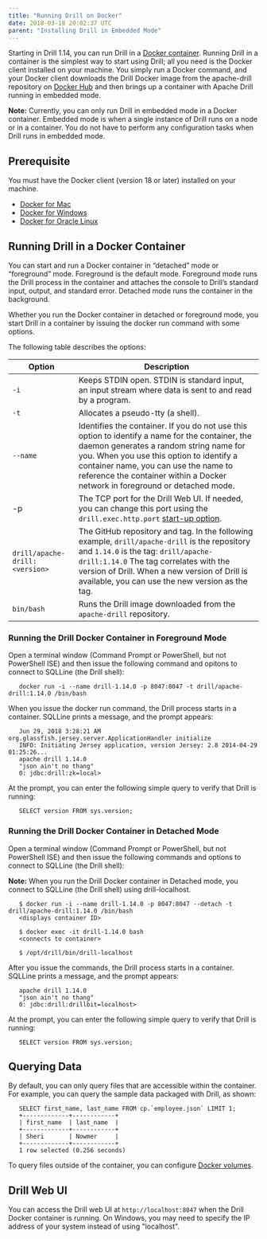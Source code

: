 ```yaml
---
title: "Running Drill on Docker"
date: 2018-03-18 20:02:37 UTC
parent: "Installing Drill in Embedded Mode"
---  
```


Starting in Drill 1.14, you can run Drill in a [Docker container](https://www.docker.com/what-container#/package_software). Running Drill in a container is the simplest way to start using Drill; all you need is the Docker client installed on your machine. You simply run a Docker command, and your Docker client downloads the Drill Docker image from the apache-drill repository on [Docker Hub](https://docs.docker.com/docker-hub/) and then brings up a container with Apache Drill  running in embedded mode.

**Note:** Currently, you can only run Drill in embedded mode in a Docker container. Embedded mode is when a single instance of Drill runs on a node or in a container. You do not have to perform any configuration tasks when Drill runs in embedded mode.  

## Prerequisite  

You must have the Docker client (version 18 or later) installed on your machine.  

- [Docker for Mac](https://www.docker.com/docker-mac)  
- [Docker for Windows](https://www.docker.com/docker-windows)  
- [Docker for Oracle Linux](https://www.docker.com/docker-oracle-linux)  

## Running Drill in a Docker Container  

You can start and run a Docker container in “detached” mode or “foreground” mode. Foreground is the default mode. Foreground mode runs the Drill process in the container and attaches the console to Drill’s standard input, output, and standard error. Detached mode runs the container in the background.

Whether you run the Docker container in detached or foreground mode, you start Drill in a container by issuing the docker run command with some options. 

The following table describes the options:  

| Option                       | Description                                                                                                                                                                                                                                                                                                              |
|------------------------------|--------------------------------------------------------------------------------------------------------------------------------------------------------------------------------------------------------------------------------------------------------------------------------------------------------------------------|
| `-i`                           | Keeps STDIN open. STDIN is standard input, an   input stream where data is sent to and read by a program.                                                                                                                                                                                                                |
| `-t`                           | Allocates a pseudo-tty (a shell).                                                                                                                                                                                                                                                                                        |
| `--name`                       | Identifies the container. If you do not use this   option to identify a name for the container, the daemon generates a random   string name for you. When you use this option to identify a container name,   you can use the name to reference the container within a Docker network in   foreground or detached mode.  |
| -p                           | The TCP port for the Drill Web UI. If needed, you can   change this port using the `drill.exec.http.port` [start-up option]({{site.baseurl}}/docs/start-up-options/).                                                                                                                                                                                                 |
| `drill/apache-drill:<version>` | The GitHub repository and tag. In the following   example, `drill/apache-drill` is   the repository and `1.14.0`   is the tag:     `drill/apache-drill:1.14.0`     The tag correlates with the version of Drill. When a new version of Drill   is available, you can use the new version as the tag.                           |
| `bin/bash`                     | Runs the Drill image downloaded from the   `apache-drill` repository.                                                                                                                                                                                                                                                      |  

### Running the Drill Docker Container in Foreground Mode  

Open a terminal window (Command Prompt or PowerShell, but not PowerShell ISE) and then issue the following command and opitons to connect to SQLLine (the Drill shell):   

       docker run -i --name drill-1.14.0 -p 8047:8047 -t drill/apache-drill:1.14.0 /bin/bash  

When you issue the docker run command, the Drill process starts in a container. SQLLine prints a message, and the prompt appears:  

       Jun 29, 2018 3:28:21 AM org.glassfish.jersey.server.ApplicationHandler initialize
       INFO: Initiating Jersey application, version Jersey: 2.8 2014-04-29 01:25:26...
       apache drill 1.14.0 
       "json ain't no thang"
       0: jdbc:drill:zk=local>  

At the prompt, you can enter the following simple query to verify that Drill is running:  

       SELECT version FROM sys.version;  

### Running the Drill Docker Container in Detached Mode  

Open a terminal window (Command Prompt or PowerShell, but not PowerShell ISE) and then issue the following commands and options to connect to SQLLine (the Drill shell):  

**Note:** When you run the Drill Docker container in Detached mode, you connect to SQLLine (the Drill shell) using drill-localhost.  

       $ docker run -i --name drill-1.14.0 -p 8047:8047 --detach -t drill/apache-drill:1.14.0 /bin/bash
       <displays container ID>

       $ docker exec -it drill-1.14.0 bash
       <connects to container>

       $ /opt/drill/bin/drill-localhost  

After you issue the commands, the Drill process starts in a container. SQLLine prints a message, and the prompt appears:  

       apache drill 1.14.0 
       "json ain't no thang"
       0: jdbc:drill:drillbit=localhost>  

At the prompt, you can enter the following simple query to verify that Drill is running:  

       SELECT version FROM sys.version;  

## Querying Data  

By default, you can only query files that are accessible within the container. For example, you can query the sample data packaged with Drill, as shown:  

       SELECT first_name, last_name FROM cp.`employee.json` LIMIT 1;
       +-------------+------------+
       | first_name  | last_name  |
       +-------------+------------+
       | Sheri       | Nowmer     |
       +-------------+------------+
       1 row selected (0.256 seconds)  

To query files outside of the container, you can configure [Docker volumes](https://docs.docker.com/storage/volumes/#start-a-service-with-volumes).  

## Drill Web UI  

You can access the Drill web UI at `http://localhost:8047` when the Drill Docker container is running. On Windows, you may need to specify the IP address of your system instead of using "localhost".






